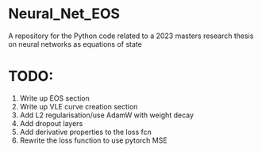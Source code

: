 # Neural_Net_EOS
A repository for the Python code related to a 2023 masters research thesis on neural networks as equations of state

# TODO:
1. Write up EOS section
2. Write up VLE curve creation section
4. Add L2 regularisation/use AdamW with weight decay
5. Add dropout layers
6. Add derivative properties to the loss fcn
7. Rewrite the loss function to use pytorch MSE



